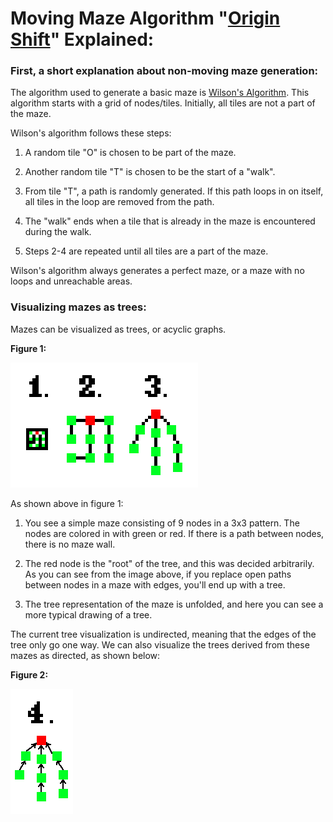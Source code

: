 # Moving Maze Algorithm "[Origin Shift](https://www.youtube.com/watch?v=zbXKcDVV4G0&t=151s)" Explained:

### First, a short explanation about non-moving maze generation:

The algorithm used to generate a basic maze is [Wilson's Algorithm](https://en.wikipedia.org/wiki/Maze_generation_algorithm). This algorithm starts with a grid of nodes/tiles. Initially, all tiles are not a part of the maze.

Wilson's algorithm follows these steps:

1. A random tile "O" is chosen to be part of the maze.

2. Another random tile "T" is chosen to be the start of a "walk".

3. From tile "T", a path is randomly generated. If this path loops in on itself, all tiles in the loop are removed from the path.

4. The "walk" ends when a tile that is already in the maze is encountered during the walk.

5. Steps 2-4 are repeated until all tiles are a part of the maze.

Wilson's algorithm always generates a perfect maze, or a maze with no loops and unreachable areas.

### Visualizing mazes as trees:

Mazes can be visualized as trees, or acyclic graphs.

**Figure 1:**

![image](Visuals/MazeToTreeBig.png)

As shown above in figure 1:

1. You see a simple maze consisting of 9 nodes in a 3x3 pattern. The nodes are colored in with green or red. If there is a path between nodes, there is no maze wall. 

2. The red node is the "root" of the tree, and this was decided arbitrarily. As you can see from the image above, if you replace open paths between nodes in a maze with edges, you'll end up with a tree.

3. The tree representation of the maze is unfolded, and here you can see a more typical drawing of a tree.

The current tree visualization is undirected, meaning that the edges of the tree only go one way. We can also visualize the trees derived from these mazes as directed, as shown below:

**Figure 2:**

![image](Visuals/DirectedTree.png)

